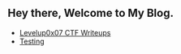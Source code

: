 ## Hey there, Welcome to My Blog.

* [Levelup0x07 CTF Writeups](CTF-Writeups/LevelUp0x07/)
* [Testing](CTF-Writeups/LevelUp0x07/)
 

